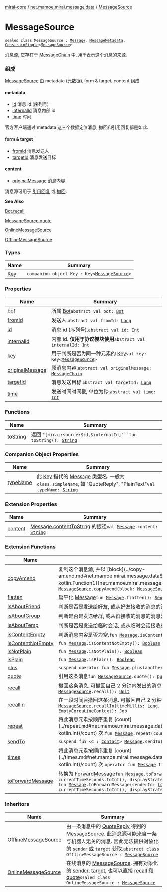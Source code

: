 [mirai-core](../../index.md) / [net.mamoe.mirai.message.data](../index.md) / [MessageSource](./index.md)

# MessageSource

`sealed class MessageSource : `[`Message`](../-message/index.md)`, `[`MessageMetadata`](../-message-metadata/index.md)`, `[`ConstrainSingle`](../-constrain-single/index.md)`<`[`MessageSource`](./index.md)`>`

消息源, 它存在于 [MessageChain](../-message-chain/index.md) 中, 用于表示这个消息的来源.

### 组成

[MessageSource](./index.md) 由 metadata (元数据), form &amp; target, content 组成

#### metadata

* [id](id.md) 消息 id (序列号)
* [internalId](internal-id.md) 消息内部 id
* [time](time.md) 时间

官方客户端通过 metadata 这三个数据定位消息, 撤回和引用回复都是如此.

#### form &amp; target

* [fromId](from-id.md) 消息发送人
* [targetId](target-id.md) 消息发送目标

#### content

* [originalMessage](original-message.md) 消息内容

消息源可用于 [引用回复](../-quote-reply/index.md) 或 [撤回](../../net.mamoe.mirai/-bot/recall.md).

**See Also**

[Bot.recall](../../net.mamoe.mirai/-bot/recall.md)

[MessageSource.quote](../quote.md)

[OnlineMessageSource](../-online-message-source/index.md)

[OfflineMessageSource](../-offline-message-source/index.md)

### Types

| Name | Summary |
|---|---|
| [Key](-key/index.md) | `companion object Key : Key<`[`MessageSource`](./index.md)`>` |

### Properties

| Name | Summary |
|---|---|
| [bot](bot.md) | 所属 [Bot](../../net.mamoe.mirai/-bot/index.md)`abstract val bot: `[`Bot`](../../net.mamoe.mirai/-bot/index.md) |
| [fromId](from-id.md) | 发送人.`abstract val fromId: `[`Long`](https://kotlinlang.org/api/latest/jvm/stdlib/kotlin/-long/index.html) |
| [id](id.md) | 消息 id (序列号).`abstract val id: `[`Int`](https://kotlinlang.org/api/latest/jvm/stdlib/kotlin/-int/index.html) |
| [internalId](internal-id.md) | 内部 id. **仅用于协议模块使用**`abstract val internalId: `[`Int`](https://kotlinlang.org/api/latest/jvm/stdlib/kotlin/-int/index.html) |
| [key](key.md) | 用于判断是否为同一种元素的 [Key](../-message/-key/index.md)`val key: Key<`[`MessageSource`](./index.md)`>` |
| [originalMessage](original-message.md) | 原消息内容.`abstract val originalMessage: `[`MessageChain`](../-message-chain/index.md) |
| [targetId](target-id.md) | 消息发送目标.`abstract val targetId: `[`Long`](https://kotlinlang.org/api/latest/jvm/stdlib/kotlin/-long/index.html) |
| [time](time.md) | 发送时间时间戳, 单位为秒.`abstract val time: `[`Int`](https://kotlinlang.org/api/latest/jvm/stdlib/kotlin/-int/index.html) |

### Functions

| Name | Summary |
|---|---|
| [toString](to-string.md) | 返回 `"[mirai:source:$id,$internalId]"``fun toString(): `[`String`](https://kotlinlang.org/api/latest/jvm/stdlib/kotlin/-string/index.html) |

### Companion Object Properties

| Name | Summary |
|---|---|
| [typeName](type-name.md) | 此 [Key](../-message/-key/index.md) 指代的 [Message](../-message/index.md) 类型名. 一般为 `class.simpleName`, 如 "QuoteReply", "PlainText"`val typeName: `[`String`](https://kotlinlang.org/api/latest/jvm/stdlib/kotlin/-string/index.html) |

### Extension Properties

| Name | Summary |
|---|---|
| [content](../content.md) | [Message.contentToString](../-message/content-to-string.md) 的捷径`val `[`Message`](../-message/index.md)`.content: `[`String`](https://kotlinlang.org/api/latest/jvm/stdlib/kotlin/-string/index.html) |

### Extension Functions

| Name | Summary |
|---|---|
| [copyAmend](../copy-amend.md) | 复制这个消息源, 并以 [block](../copy-amend.md#net.mamoe.mirai.message.data$copyAmend(net.mamoe.mirai.message.data.MessageSource, kotlin.Function1((net.mamoe.mirai.message.data.MessageSourceAmender, kotlin.Unit)))/block) 修改`fun `[`MessageSource`](./index.md)`.copyAmend(block: `[`MessageSourceAmender`](../-message-source-amender/index.md)`.() -> `[`Unit`](https://kotlinlang.org/api/latest/jvm/stdlib/kotlin/-unit/index.html)`): `[`OfflineMessageSource`](../-offline-message-source/index.md) |
| [flatten](../flatten.md) | 扁平化 [Message](../-message/index.md)`fun `[`Message`](../-message/index.md)`.flatten(): `[`Sequence`](https://kotlinlang.org/api/latest/jvm/stdlib/kotlin.sequences/-sequence/index.html)`<`[`SingleMessage`](../-single-message.md)`>` |
| [isAboutFriend](../is-about-friend.md) | 判断是否是发送给好友, 或从好友接收的消息的消息源`fun `[`MessageSource`](./index.md)`.isAboutFriend(): `[`Boolean`](https://kotlinlang.org/api/latest/jvm/stdlib/kotlin/-boolean/index.html) |
| [isAboutGroup](../is-about-group.md) | 判断是否是发送给群, 或从群接收的消息的消息源`fun `[`MessageSource`](./index.md)`.isAboutGroup(): `[`Boolean`](https://kotlinlang.org/api/latest/jvm/stdlib/kotlin/-boolean/index.html) |
| [isAboutTemp](../is-about-temp.md) | 判断是否是发送给临时会话, 或从临时会话接收的消息的消息源`fun `[`MessageSource`](./index.md)`.isAboutTemp(): `[`Boolean`](https://kotlinlang.org/api/latest/jvm/stdlib/kotlin/-boolean/index.html) |
| [isContentEmpty](../is-content-empty.md) | 判断消息内容是否为空.`fun `[`Message`](../-message/index.md)`.isContentEmpty(): `[`Boolean`](https://kotlinlang.org/api/latest/jvm/stdlib/kotlin/-boolean/index.html) |
| [isContentNotEmpty](../is-content-not-empty.md) | `fun `[`Message`](../-message/index.md)`.isContentNotEmpty(): `[`Boolean`](https://kotlinlang.org/api/latest/jvm/stdlib/kotlin/-boolean/index.html) |
| [isNotPlain](../is-not-plain.md) | `fun `[`Message`](../-message/index.md)`.isNotPlain(): `[`Boolean`](https://kotlinlang.org/api/latest/jvm/stdlib/kotlin/-boolean/index.html) |
| [isPlain](../is-plain.md) | `fun `[`Message`](../-message/index.md)`.isPlain(): `[`Boolean`](https://kotlinlang.org/api/latest/jvm/stdlib/kotlin/-boolean/index.html) |
| [plus](../plus.md) | `suspend operator fun `[`Message`](../-message/index.md)`.plus(another: Flow<`[`Message`](../-message/index.md)`>): `[`MessageChain`](../-message-chain/index.md) |
| [quote](../quote.md) | 引用这条消息`fun `[`MessageSource`](./index.md)`.quote(): `[`QuoteReply`](../-quote-reply/index.md) |
| [recall](../recall.md) | 撤回这条消息. 可撤回自己 2 分钟内发出的消息, 和任意时间的群成员的消息.`suspend fun `[`MessageSource`](./index.md)`.recall(): `[`Unit`](https://kotlinlang.org/api/latest/jvm/stdlib/kotlin/-unit/index.html) |
| [recallIn](../recall-in.md) | 在一段时间后撤回这条消息. 可撤回自己 2 分钟内发出的消息, 和任意时间的群成员的消息.`fun `[`MessageSource`](./index.md)`.recallIn(timeMillis: `[`Long`](https://kotlinlang.org/api/latest/jvm/stdlib/kotlin/-long/index.html)`, coroutineContext: `[`CoroutineContext`](https://kotlinlang.org/api/latest/jvm/stdlib/kotlin.coroutines/-coroutine-context/index.html)` = EmptyCoroutineContext): Job` |
| [repeat](../repeat.md) | 将此消息元素按顺序重复 [count](../repeat.md#net.mamoe.mirai.message.data$repeat(net.mamoe.mirai.message.data.Message, kotlin.Int)/count) 次.`fun `[`Message`](../-message/index.md)`.repeat(count: `[`Int`](https://kotlinlang.org/api/latest/jvm/stdlib/kotlin/-int/index.html)`): `[`MessageChain`](../-message-chain/index.md) |
| [sendTo](../send-to.md) | `suspend fun <C : `[`Contact`](../../net.mamoe.mirai.contact/-contact/index.md)`> `[`Message`](../-message/index.md)`.sendTo(contact: C): `[`MessageReceipt`](../../net.mamoe.mirai.message/-message-receipt/index.md)`<C>` |
| [times](../times.md) | 将此消息元素按顺序重复 [count](../times.md#net.mamoe.mirai.message.data$times(net.mamoe.mirai.message.data.Message, kotlin.Int)/count) 次.`operator fun `[`Message`](../-message/index.md)`.times(count: `[`Int`](https://kotlinlang.org/api/latest/jvm/stdlib/kotlin/-int/index.html)`): `[`MessageChain`](../-message-chain/index.md) |
| [toForwardMessage](../to-forward-message.md) | 转换为 [ForwardMessage](../-forward-message/index.md)`fun `[`Message`](../-message/index.md)`.toForwardMessage(sender: `[`User`](../../net.mamoe.mirai.contact/-user/index.md)`, time: `[`Int`](https://kotlinlang.org/api/latest/jvm/stdlib/kotlin/-int/index.html)` = currentTimeSeconds.toInt(), displayStrategy: DisplayStrategy = DisplayStrategy): `[`ForwardMessage`](../-forward-message/index.md)<br>`fun `[`Message`](../-message/index.md)`.toForwardMessage(senderId: `[`Long`](https://kotlinlang.org/api/latest/jvm/stdlib/kotlin/-long/index.html)`, senderName: `[`String`](https://kotlinlang.org/api/latest/jvm/stdlib/kotlin/-string/index.html)`, time: `[`Int`](https://kotlinlang.org/api/latest/jvm/stdlib/kotlin/-int/index.html)` = currentTimeSeconds.toInt(), displayStrategy: DisplayStrategy = DisplayStrategy): `[`ForwardMessage`](../-forward-message/index.md) |

### Inheritors

| Name | Summary |
|---|---|
| [OfflineMessageSource](../-offline-message-source/index.md) | 由一条消息中的 [QuoteReply](../-quote-reply/index.md) 得到的 [MessageSource](./index.md). 此消息源可能来自一条与机器人无关的消息. 因此无法提供对象化的 `sender` 或 `target` 获取.`abstract class OfflineMessageSource : `[`MessageSource`](./index.md) |
| [OnlineMessageSource](../-online-message-source/index.md) | 在线消息的 [MessageSource](./index.md). 拥有对象化的 [sender](../-online-message-source/sender.md), [target](../-online-message-source/target.md), 也可以直接 [recall](../recall.md) 和 [quote](../quote.md)`sealed class OnlineMessageSource : `[`MessageSource`](./index.md) |
